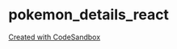 # pokemon_details_react

<a href="https://codesandbox.io/s/github/agarwalmohit43/pokemon_details_react/tree/main/">Created with CodeSandbox</a>
